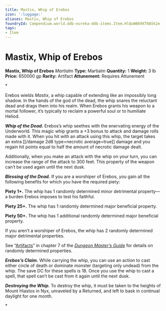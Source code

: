 ```yaml
---
title: Mastix, Whip of Erebos
icon: ':luggage:'
aliases: Mastix, Whip of Erebos
foundryId: Compendium.world.ddb-eureka-ddb-items.Item.HlQuWB69XT0A5k2e
tags:
- Item
---
```


# Mastix, Whip of Erebos

**Mastix, Whip of Erebos**
_Martialm_
**Type:** Martialm
**Quantity:** 1
**Weight:** 3 lb
**Price:** 650000 gp
**Rarity:** Artifact
**Attunement:** Requires Attunement

*<p>Erebos wields *Mastix*, a whip capable of extending like an impossibly long shadow. In the hands of the god of the dead, the whip snares the reluctant dead and drags them into his realm. When Erebos grants his weapon to a mortal follower, it’s typically to reclaim a powerful soul or to humiliate Heliod.

***Whip of the Dead.*** Erebos’s whip seethes with the enervating energy of the Underworld. This magic whip grants a +3 bonus to attack and damage rolls made with it. When you hit with an attack using this whip, the target takes an extra  [[/damage 2d8 type=necrotic average=true]] damage and you regain hit points equal to half the amount of necrotic damage dealt.

Additionally, when you make an attack with the whip on your turn, you can increase the range of the attack to 300 feet. This property of the weapon can’t be used again until the next dusk.

***Blessing of the Dead.*** If you are a worshiper of Erebos, you gain all the following benefits for which you have the required piety:

**Piety 1+.** The whip has 1 randomly determined minor detrimental property—a burden Erebos imposes to test his faithful.

**Piety 25+.** The whip has 1 randomly determined major beneficial property.

**Piety 50+.** The whip has 1 additional randomly determined major beneficial property.

If you aren’t a worshiper of Erebos, the whip has 2 randomly determined major detrimental properties.

See “<a title="Artifacts" href="https://www.dndbeyond.com/sources/dmg/sentient-magic-items-artifacts#ArtifactProperties">Artifacts</a>” in chapter 7 of the <a title="Dungeon Master's Guide" href="https://www.dndbeyond.com/sources/dmg">*Dungeon Master’s Guide*</a> for details on randomly determined properties.

***Erebos’s Claim.*** While carrying the whip, you can use an action to cast either circle of death or dominate monster (targeting only undead) from the whip. The save DC for these spells is 18. Once you use the whip to cast a spell, that spell can’t be cast from it again until the next dusk.

***Destroying the Whip.*** To destroy the whip, it must be taken to the heights of Mount Hiastos in Nyx, unraveled by a Returned, and left to bask in continual daylight for one month.</p>*
